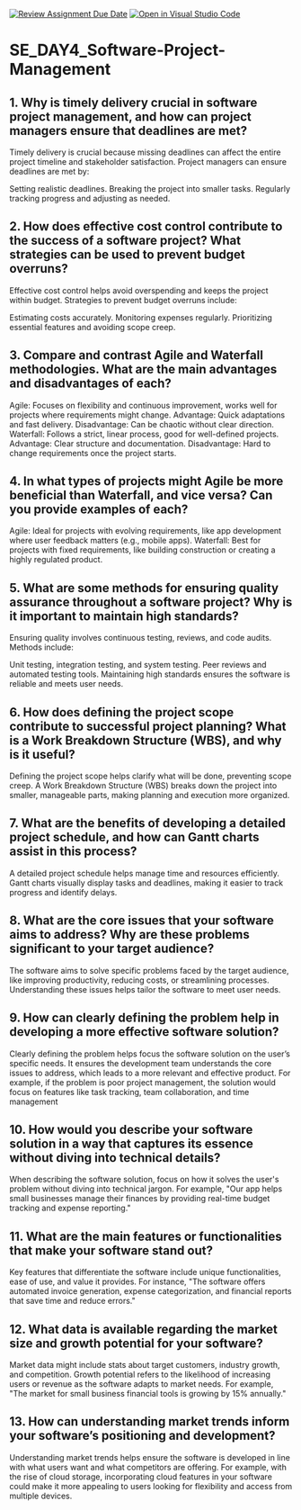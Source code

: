 [![Review Assignment Due Date](https://classroom.github.com/assets/deadline-readme-button-22041afd0340ce965d47ae6ef1cefeee28c7c493a6346c4f15d667ab976d596c.svg)](https://classroom.github.com/a/9pw6JKcu)
[![Open in Visual Studio Code](https://classroom.github.com/assets/open-in-vscode-2e0aaae1b6195c2367325f4f02e2d04e9abb55f0b24a779b69b11b9e10269abc.svg)](https://classroom.github.com/online_ide?assignment_repo_id=17283734&assignment_repo_type=AssignmentRepo)
# SE_DAY4_Software-Project-Management
## 1. Why is timely delivery crucial in software project management, and how can project managers ensure that deadlines are met?

Timely delivery is crucial because missing deadlines can affect the entire project timeline and stakeholder satisfaction. Project managers can ensure deadlines are met by:

Setting realistic deadlines.
Breaking the project into smaller tasks.
Regularly tracking progress and adjusting as needed.

## 2. How does effective cost control contribute to the success of a software project? What strategies can be used to prevent budget overruns?

Effective cost control helps avoid overspending and keeps the project within budget. Strategies to prevent budget overruns include:

Estimating costs accurately.
Monitoring expenses regularly.
Prioritizing essential features and avoiding scope creep.

## 3. Compare and contrast Agile and Waterfall methodologies. What are the main advantages and disadvantages of each?

Agile: Focuses on flexibility and continuous improvement, works well for projects where requirements might change.
Advantage: Quick adaptations and fast delivery.
Disadvantage: Can be chaotic without clear direction.
Waterfall: Follows a strict, linear process, good for well-defined projects.
Advantage: Clear structure and documentation.
Disadvantage: Hard to change requirements once the project starts.

## 4. In what types of projects might Agile be more beneficial than Waterfall, and vice versa? Can you provide examples of each?

Agile: Ideal for projects with evolving requirements, like app development where user feedback matters (e.g., mobile apps).
Waterfall: Best for projects with fixed requirements, like building construction or creating a highly regulated product.

## 5. What are some methods for ensuring quality assurance throughout a software project? Why is it important to maintain high standards?

Ensuring quality involves continuous testing, reviews, and code audits. Methods include:

Unit testing, integration testing, and system testing.
Peer reviews and automated testing tools. Maintaining high standards ensures the software is reliable and meets user needs.

## 6. How does defining the project scope contribute to successful project planning? What is a Work Breakdown Structure (WBS), and why is it useful?
Defining the project scope helps clarify what will be done, preventing scope creep. A Work Breakdown Structure (WBS) breaks down the project into smaller, manageable parts, making planning and execution more organized.

## 7. What are the benefits of developing a detailed project schedule, and how can Gantt charts assist in this process?

A detailed project schedule helps manage time and resources efficiently. Gantt charts visually display tasks and deadlines, making it easier to track progress and identify delays.

## 8. What are the core issues that your software aims to address? Why are these problems significant to your target audience?

The software aims to solve specific problems faced by the target audience, like improving productivity, reducing costs, or streamlining processes. Understanding these issues helps tailor the software to meet user needs.


## 9. How can clearly defining the problem help in developing a more effective software solution?

Clearly defining the problem helps focus the software solution on the user’s specific needs. It ensures the development team understands the core issues to address, which leads to a more relevant and effective product. For example, if the problem is poor project management, the solution would focus on features like task tracking, team collaboration, and time management

## 10. How would you describe your software solution in a way that captures its essence without diving into technical details?

When describing the software solution, focus on how it solves the user's problem without diving into technical jargon. For example, "Our app helps small businesses manage their finances by providing real-time budget tracking and expense reporting."

## 11. What are the main features or functionalities that make your software stand out?

Key features that differentiate the software include unique functionalities, ease of use, and value it provides. For instance, "The software offers automated invoice generation, expense categorization, and financial reports that save time and reduce errors."

## 12. What data is available regarding the market size and growth potential for your software?

Market data might include stats about target customers, industry growth, and competition. Growth potential refers to the likelihood of increasing users or revenue as the software adapts to market needs. For example, "The market for small business financial tools is growing by 15% annually."

## 13. How can understanding market trends inform your software’s positioning and development?

Understanding market trends helps ensure the software is developed in line with what users want and what competitors are offering. For example, with the rise of cloud storage, incorporating cloud features in your software could make it more appealing to users looking for flexibility and access from multiple devices.
